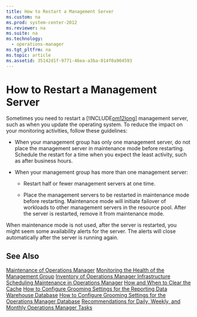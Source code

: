 ```yaml
---
title: How to Restart a Management Server
ms.custom: na
ms.prod: system-center-2012
ms.reviewer: na
ms.suite: na
ms.technology: 
  - operations-manager
ms.tgt_pltfrm: na
ms.topic: article
ms.assetid: 35142d1f-9771-46ea-a3ba-014f0a904593
---
```

# How to Restart a Management Server
Sometimes you need to restart a [!INCLUDE[om12long](./Token/om12long_md.md)] management server, such as when you update the operating system. To reduce the impact on your monitoring activities, follow these guidelines:

-   When your management group has only one management server, do not place the management server in maintenance mode before restarting. Schedule the restart for a time when you expect the least activity, such as after business hours.

-   When your management group has more than one management server:

    -   Restart half or fewer management servers at one time.

    -   Place the management servers to be restarted in maintenance mode before restarting. Maintenance mode will initiate failover of workloads to other management servers in the resource pool. After the server is restarted, remove it from maintenance mode.

When maintenance mode is not used, after the server is restarted, you might seem some availability alerts for the server. The alerts will close automatically after the server is running again.

## See Also
[Maintenance of Operations Manager](./Maintenance-of-Operations-Manager.md)
[Monitoring the Health of the Management Group](./Monitoring-the-Health-of-the-Management-Group.md)
[Inventory of Operations Manager Infrastructure](./Inventory-of-Operations-Manager-Infrastructure.md)
[Scheduling Maintenance in Operations Manager](./Scheduling-Maintenance-in-Operations-Manager.md)
[How and When to Clear the Cache](./How-and-When-to-Clear-the-Cache.md)
[How to Configure Grooming Settings for the Reporting Data Warehouse Database](./How-to-Configure-Grooming-Settings-for-the-Reporting-Data-Warehouse-Database.md)
[How to Configure Grooming Settings for the Operations Manager Database](./How-to-Configure-Grooming-Settings-for-the-Operations-Manager-Database.md)
[Recommendations for Daily, Weekly, and Monthly Operations Manager Tasks](./Recommendations-for-Daily,-Weekly,-and-Monthly-Operations-Manager-Tasks.md)


